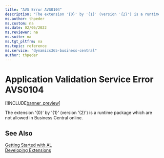 ```yaml
---
title: "AVS Error AVS0104"
description: "The extension '{0}' by '{1}' (version '{2}') is a runtime package which are not allowed in Business Central online."
ms.author: thpeder
ms.custom: na
ms.date: 02/05/2022
ms.reviewer: na
ms.suite: na
ms.tgt_pltfrm: na
ms.topic: reference
ms.service: "dynamics365-business-central"
author: thpeder
---
```

# Application Validation Service Error AVS0104

[!INCLUDE[banner_preview](../includes/banner_preview.md)]

The extension '{0}' by '{1}' (version '{2}') is a runtime package which are not allowed in Business Central online.

## See Also  
[Getting Started with AL](../devenv-get-started.md)  
[Developing Extensions](../devenv-dev-overview.md)  